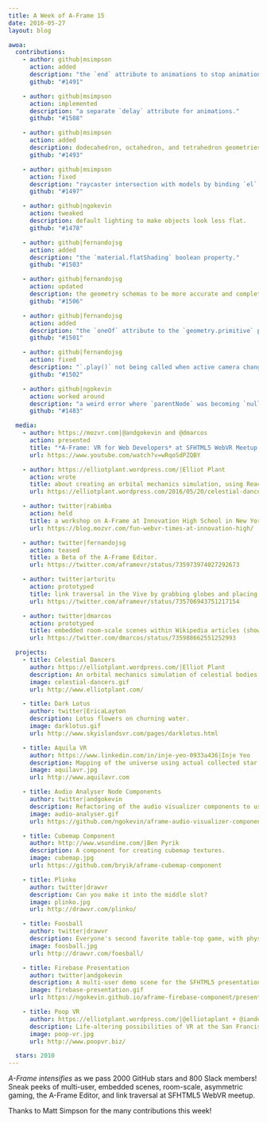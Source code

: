 ```yaml
---
title: A Week of A-Frame 15
date: 2016-05-27
layout: blog

awoa:
  contributions:
    - author: github|msimpson
      action: added
      description: "the `end` attribute to animations to stop animations on events."
      github: "#1491"

    - author: github|msimpson
      action: implemented
      description: "a separate `delay` attribute for animations."
      github: "#1508"

    - author: github|msimpson
      action: added
      description: dodecahedron, octahedron, and tetrahedron geometries.
      github: "#1493"

    - author: github|msimpson
      action: fixed
      description: "raycaster intersection with models by binding `el` to `object3D`s."
      github: "#1497"

    - author: github|ngokevin
      action: tweaked
      description: default lighting to make objects look less flat.
      github: "#1478"

    - author: github|fernandojsg
      action: added
      description: "the `material.flatShading` boolean property."
      github: "#1503"

    - author: github|fernandojsg
      action: updated
      description: the geometry schemas to be more accurate and complete.
      github: "#1506"

    - author: github|fernandojsg
      action: added
      description: "the `oneOf` attribute to the `geometry.primitive` property for the editor."
      github: "#1501"

    - author: github|fernandojsg
      action: fixed
      description: "`.play()` not being called when active camera changed."
      github: "#1502"

    - author: github|ngokevin
      action: worked around
      description: "a weird error where `parentNode` was becoming `null` on entity callbacks.""
      github: "#1483"

  media:
    - author: https://mozvr.com|@andgokevin and @dmarcos
      action: presented
      title: "*A-Frame: VR for Web Developers* at SFHTML5 WebVR Meetup."
      url: https://www.youtube.com/watch?v=wRqoSdPZQBY

    - author: https://elliotplant.wordpress.com/|Elliot Plant
      action: wrote
      title: about creating an orbital mechanics simulation, using React and a custom physics engine.
      url: https://elliotplant.wordpress.com/2016/05/20/celestial-dancers/

    - author: twitter|rabimba
      action: held
      title: a workshop on A-Frame at Innovation High School in New York
      url: https://blog.mozvr.com/fun-webvr-times-at-innovation-high/

    - author: twitter|fernandojsg
      action: teased
      title: a Beta of the A-Frame Editor.
      url: https://twitter.com/aframevr/status/735973974027292673

    - author: twitter|arturitu
      action: prototyped
      title: link traversal in the Vive by grabbing globes and placing them on your head.
      url: https://twitter.com/aframevr/status/735706943751217154

    - author: twitter|dmarcos
      action: prototyped
      title: embedded room-scale scenes within Wikipedia articles (shown Burj Khalifa).
      url: https://twitter.com/dmarcos/status/735988662551252993

  projects:
    - title: Celestial Dancers
      author: https://elliotplant.wordpress.com/|Elliot Plant
      description: An orbital mechanics simulation of celestial bodies.
      image: celestial-dancers.gif
      url: http://www.elliotplant.com/

    - title: Dark Lotus
      author: twitter|EricaLayton
      description: Lotus flowers on churning water.
      image: darklotus.gif
      url: http://www.skyislandsvr.com/pages/darklotus.html

    - title: Aquila VR
      author: https://www.linkedin.com/in/inje-yeo-0933a436|Inje Yeo
      description: Mapping of the universe using actual collected star data (may take time to load).
      image: aquilavr.jpg
      url: http://www.aquilavr.com

    - title: Audio Analyser Node Components
      author: twitter|andgokevin
      description: Refactoring of the audio visualizer components to use Web Audio `AnalyserNode`s coming soon.
      image: audio-analyser.gif
      url: https://github.com/ngokevin/aframe-audio-visualizer-components/tree/nodancer

    - title: Cubemap Component
      author: http://www.wsundine.com/|Ben Pyrik
      description: A component for creating cubemap textures.
      image: cubemap.jpg
      url: https://github.com/bryik/aframe-cubemap-component

    - title: Plinko
      author: twitter|drawvr
      description: Can you make it into the middle slot?
      image: plinko.jpg
      url: http://drawvr.com/plinko/

    - title: Foosball
      author: twitter|drawvr
      description: Everyone's second favorite table-top game, with physics.
      image: foosball.jpg
      url: http://drawvr.com/foosball/

    - title: Firebase Presentation
      author: twitter|andgokevin
      description: A multi-user demo scene for the SFHTML5 presentation.
      image: firebase-presentation.gif
      url: https://ngokevin.github.io/aframe-firebase-component/presentation/

    - title: Poop VR
      author: https://elliotplant.wordpress.com/|@elliotaplant + @iandeboisblanc + @shane
      description: Life-altering possibilities of VR at the San Francisco Stupid Hackathon.
      image: poop-vr.jpg
      url: http://www.poopvr.biz/

  stars: 2010
---
```


*A-Frame intensifies* as we pass 2000 GitHub stars and 800 Slack members! Sneak peeks of multi-user, embedded scenes, room-scale, asymmetric gaming, the A-Frame Editor, and link traversal at SFHTML5 WebVR meetup.

Thanks to Matt Simpson for the many contributions this week!
